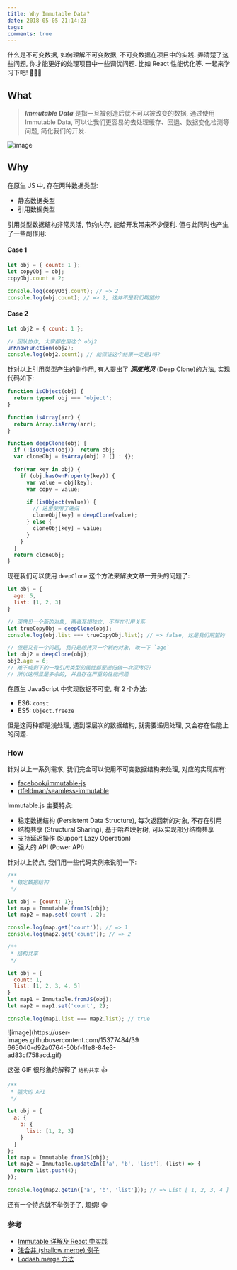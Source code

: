 ```yaml
---
title: Why Immutable Data?
date: 2018-05-05 21:14:23
tags:
comments: true
---
```

什么是不可变数据, 如何理解不可变数据, 不可变数据在项目中的实践. 弄清楚了这些问题, 你才能更好的处理项目中一些调优问题. 比如 React 性能优化等. 一起来学习下吧! 👨🏼‍💻

<!-- more -->
## What

> ***Immutable Data*** 是指一旦被创造后就不可以被改变的数据, 通过使用 Immutable Data, 可以让我们更容易的去处理缓存、回退、数据变化检测等问题, 简化我们的开发.


![image](https://user-images.githubusercontent.com/15377484/39663322-c4bb61ae-50a3-11e8-8267-4c2a80c00af7.png)


## Why
在原生 JS 中, 存在两种数据类型:

- 静态数据类型
- 引用数据类型

引用类型数据结构非常灵活, 节约内存, 能给开发带来不少便利. 但与此同时也产生了一些副作用:

#### Case 1
```js
let obj = { count: 1 };
let copyObj = obj;
copyObj.count = 2;

console.log(copyObj.count); // => 2
console.log(obj.count); // => 2, 这并不是我们期望的
```
#### Case 2
```js
let obj2 = { count: 1 };

// 团队协作, 大家都在用这个 obj2
unKnowFunction(obj2);
console.log(obj2.count); // 能保证这个结果一定是1吗?
```

针对以上引用类型产生的副作用, 有人提出了 ***深度拷贝*** (Deep Clone)的方法, 实现代码如下:
```js
function isObject(obj) {
  return typeof obj === 'object';
}

function isArray(arr) {
  return Array.isArray(arr);
}

function deepClone(obj) {
  if (!isObject(obj))  return obj;
  var cloneObj = isArray(obj) ? [] : {};

  for(var key in obj) {
    if (obj.hasOwnProperty(key)) {
      var value = obj[key];
      var copy = value;

      if (isObject(value)) {
        // 这里使用了递归
        cloneObj[key] = deepClone(value);
      } else {
        cloneObj[key] = value;
      }
    }
  }
  return cloneObj;
}
```

现在我们可以使用 `deepClone` 这个方法来解决文章一开头的问题了:
```js
let obj = {
  age: 5,
  list: [1, 2, 3]
}

// 深拷贝一个新的对象, 两者互相独立, 不存在引用关系
let trueCopyObj = deepClone(obj);
console.log(obj.list === trueCopyObj.list); // => false, 这是我们期望的

// 但是又有一个问题, 我只是想拷贝一个新的对象, 改一下 `age`
let obj2 = deepClone(obj);
obj2.age = 6;
// 难不成剩下的一堆引用类型的属性都要递归做一次深拷贝?
// 所以这明显是多余的, 并且存在严重的性能问题
```

在原生 JavaScript 中实现数据不可变, 有 2 个办法:

- ES6: `const`
- ES5: `Object.freeze`

但是这两种都是浅处理, 遇到深层次的数据结构, 就需要递归处理, 又会存在性能上的问题.

### How

针对以上一系列需求, 我们完全可以使用不可变数据结构来处理, 对应的实现库有:
- [facebook/immutable-js](https://github.com/facebook/immutable-js)
- [rtfeldman/seamless-immutable](https://github.com/rtfeldman/seamless-immutable)

Immutable.js 主要特点:
- 稳定数据结构 (Persistent Data Structure), 每次返回新的对象, 不存在引用
- 结构共享 (Structural Sharing), 基于哈希映射树, 可以实现部分结构共享
- 支持延迟操作 (Support Lazy Operation)
- 强大的 API (Power API)

针对以上特点, 我们用一些代码实例来说明一下:
```js
/**
 * 稳定数据结构
 */

let obj = {count: 1};
let map = Immutable.fromJS(obj);
let map2 = map.set('count', 2);

console.log(map.get('count')); // => 1
console.log(map2.get('count')); // => 2
```

```js
/**
 * 结构共享
 */

let obj = {
  count: 1,
  list: [1, 2, 3, 4, 5]
}
let map1 = Immutable.fromJS(obj);
let map2 = map1.set('count', 2);

console.log(map1.list === map2.list); // true
```

<div style="width: 300px; ">![image](https://user-images.githubusercontent.com/15377484/39665040-d92a0764-50bf-11e8-84e3-ad83cf758acd.gif)</div>

这张 GIF 很形象的解释了 `结构共享` 👍

```js
/**
 * 强大的 API
 */

let obj = {
  a: {
    b: {
      list: [1, 2, 3]
    }
  }
};
let map = Immutable.fromJS(obj);
let map2 = Immutable.updateIn(['a', 'b', 'list'], (list) => {
  return list.push(4);
});

console.log(map2.getIn(['a', 'b', 'list'])); // => List [ 1, 2, 3, 4 ]
```

还有一个特点就不举例子了, 超纲! 😁

### 参考
- [Immutable 详解及 React 中实践](https://github.com/camsong/blog/issues/3)
- [浅合并 (shallow merge) 例子](https://stackoverflow.com/questions/27936772/how-to-deep-merge-instead-of-shallow-merge/28248548)
- [Lodash merge 方法](https://lodash.com/docs/4.17.10#merge)
